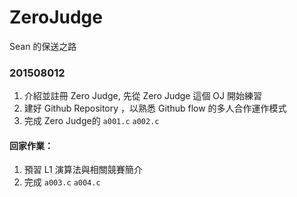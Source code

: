 # ZeroJudge
Sean 的保送之路

### 201508012
1. 介紹並註冊 Zero Judge, 先從 Zero Judge 這個 OJ 開始練習
2. 建好 Github Repository ，以熟悉 Github flow 的多人合作運作模式
3. 完成 Zero Judge的 `a001.c` `a002.c`

#### 回家作業：
1. 預習 L1 演算法與相關競賽簡介
2. 完成 `a003.c` `a004.c`